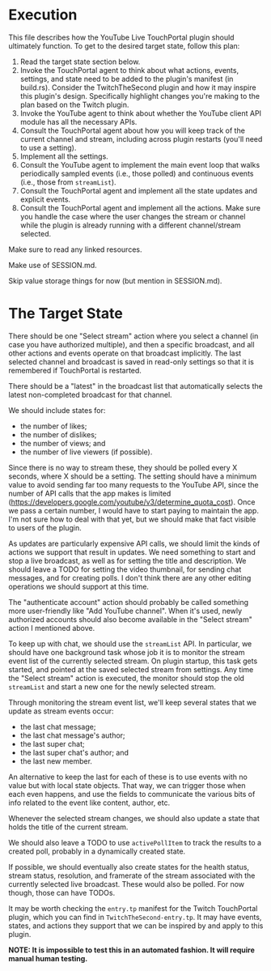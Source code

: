 # Execution

This file describes how the YouTube Live TouchPortal plugin should
ultimately function. To get to the desired target state, follow this
plan:

1. Read the target state section below.
2. Invoke the TouchPortal agent to think about what actions, events, settings, and state need to be added to the plugin's manifest (in build.rs). Consider the TwitchTheSecond plugin and how it may inspire this plugin's design. Specifically highlight changes you're making to the plan based on the Twitch plugin.
3. Invoke the YouTube agent to think about whether the YouTube client API module has all the necessary APIs.
4. Consult the TouchPortal agent about how you will keep track of the current channel and stream, including across plugin restarts (you'll need to use a setting).
5. Implement all the settings.
6. Consult the YouTube agent to implement the main event loop that walks periodically sampled events (i.e., those polled) and continuous events (i.e., those from `streamList`).
7. Consult the TouchPortal agent and implement all the state updates and explicit events.
8. Consult the TouchPortal agent and implement all the actions. Make sure you handle the case where the user changes the stream or channel while the plugin is already running with a different channel/stream selected.

Make sure to read any linked resources.

Make use of SESSION.md.

Skip value storage things for now (but mention in SESSION.md).

# The Target State

There should be one "Select stream" action where you select a channel
(in case you have authorized multiple), and then a specific broadcast,
and all other actions and events operate on that broadcast implicitly.
The last selected channel and broadcast is saved in read-only settings
so that it is remembered if TouchPortal is restarted.

There should be a "latest" in the broadcast list that automatically
selects the latest non-completed broadcast for that channel.

We should include states for:

- the number of likes;
- the number of dislikes;
- the number of views; and
- the number of live viewers (if possible).

Since there is no way to stream these, they should be polled every X
seconds, where X should be a setting. The setting should have a minimum
value to avoid sending far too many requests to the YouTube API, since
the number of API calls that the app makes is limited
(<https://developers.google.com/youtube/v3/determine_quota_cost>). Once
we pass a certain number, I would have to start paying to maintain the
app. I'm not sure how to deal with that yet, but we should make that
fact visible to users of the plugin.

As updates are particularly expensive API calls, we should limit the
kinds of actions we support that result in updates. We need something to
start and stop a live broadcast, as well as for setting the title and
description. We should leave a TODO for setting the video thumbnail, for
sending chat messages, and for creating polls. I don't think there are
any other editing operations we should support at this time.

The "authenticate account" action should probably be called something
more user-friendly like "Add YouTube channel". When it's used, newly
authorized accounts should also become available in the "Select stream"
action I mentioned above.

To keep up with chat, we should use the `streamList` API. In particular, 
we should have one background task whose job it is to monitor the stream
event list of the currently selected stream. On plugin startup, this
task gets started, and pointed at the saved selected stream from
settings. Any time the "Select stream" action is executed, the monitor
should stop the old `streamList` and start a new one for the newly
selected stream.

Through monitoring the stream event list, we'll keep several states that
we update as stream events occur:

- the last chat message;
- the last chat message's author;
- the last super chat;
- the last super chat's author; and
- the last new member.

An alternative to keep the last for each of these is to use events with
no value but with local state objects. That way, we can trigger those
when each even happens, and use the fields to communicate the various
bits of info related to the event like content, author, etc.

Whenever the selected stream changes, we should also update a state that
holds the title of the current stream.

We should also leave a TODO to use `activePollItem` to track the results
to a created poll, probably in a dynamically created state.

If possible, we should eventually also create states for the health
status, stream status, resolution, and framerate of the stream
associated with the currently selected live broadcast. These would also
be polled. For now though, those can have TODOs.

It may be worth checking the `entry.tp` manifest for the Twitch
TouchPortal plugin, which you can find in `TwitchTheSecond-entry.tp`. It
may have events, states, and actions they support that we can be
inspired by and apply to this plugin.

**NOTE: It is impossible to test this in an automated fashion. It will
require manual human testing.**
